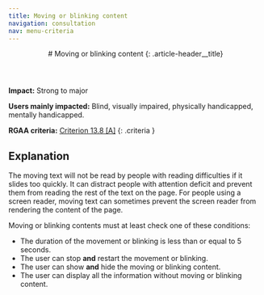 ```yaml
---
title: Moving or blinking content
navigation: consultation
nav: menu-criteria
---
```


<header>
# Moving or blinking content
{: .article-header__title}
</header>

**Impact:** Strong to major

**Users mainly impacted:** Blind, visually impaired, physically handicapped, mentally handicapped.

**RGAA criteria:** [Criterion 13.8 [A]](https://www.numerique.gouv.fr/publications/rgaa-accessibilite/methode/criteres/#crit-13-8)
{: .criteria }

## Explanation

The moving text will not be read by people with reading difficulties if it slides too quickly. It can distract people with attention deficit and prevent them from reading the rest of the text on the page. For people using a screen reader, moving text can sometimes prevent the screen reader from rendering the content of the page.

Moving or blinking contents must at least check one of these conditions:
* The duration of the movement or blinking is less than or equal to 5 seconds.
* The user can stop **and** restart the movement or blinking.
* The user can show **and** hide the moving or blinking content.
* The user can display all the information without moving or blinking content.
